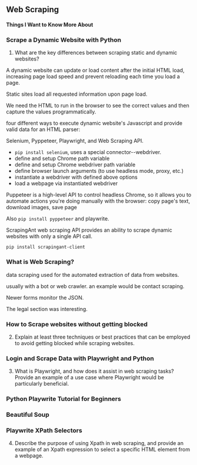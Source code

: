 ## Web Scraping

#### Things I Want to Know More About


### Scrape a Dynamic Website with Python

1. What are the key differences between scraping static and dynamic websites?

A dynamic website can update or load content after the initial HTML load, increasing page load speed and prevent reloading each time you load a page. 

Static sites load all requested information upon page load. 

We need the HTML to run in the browser to see the correct values and then capture the values programmatically. 

four different ways to execute dynamic website's Javascript and provide valid data for an HTML parser: 

Selenium, Pyppeteer, Playwright, and Web Scraping API.

- `pip install selenium`, uses a special connector--webdriver. 
- define and setup Chrome path variable
- define and setup Chrome webdriver path variable
- define browser launch arguments (to use headless mode, proxy, etc.)
- instantiate a webdriver with defined above options
- load a webpage via instantiated webdriver

Puppeteer is a high-level API to control headless Chrome, so it allows you to automate actions you're doing manually with the browser: copy page's text, download images, save page

Also `pip install pyppeteer` and playwrite.

ScrapingAnt web scraping API provides an ability to scrape dynamic websites with only a single API call.

`pip install scrapingant-client`


### What is Web Scraping?

data scraping used for the automated extraction of data from websites. 

usually with a bot or web crawler. an example would be contact scraping. 

Newer forms monitor the JSON. 

The legal section was interesting. 

### How to Scrape websites without getting blocked

2. Explain at least three techniques or best practices that can be employed to avoid getting blocked while scraping websites.

### Login and Scrape Data with Playwright and Python

3. What is Playwright, and how does it assist in web scraping tasks? Provide an example of a use case where Playwright would be particularly beneficial.

### Python Playwrite Tutorial for Beginners

### Beautiful Soup

### Playwrite XPath Selectors

4. Describe the purpose of using Xpath in web scraping, and provide an example of an Xpath expression to select a specific HTML element from a webpage.






